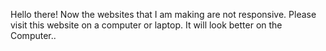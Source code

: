 Hello there! Now the websites that I am making are not responsive. Please visit this website on a computer or laptop. It will look better on the Computer..
